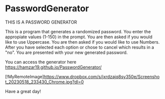 # PasswordGenerator

THIS IS A PASSWORD GENERATOR

This is a program that generates a randomized password.
You enter the appropiate values (1-150) in the prompt.
You are then asked if you would like to use Uppercase.
You are then asked if you would like to use Numbers.
After you have selected each option or chose to cancel which results in a "no".
You are presented with your new generated password.

You can access the generator here https://hamzar19.github.io/PasswordGenerator/


[!MyRemoteImage]https://www.dropbox.com/s/jxrdzajq8sy350e/Screenshot_20230518_233430_Chrome.jpg?dl=0

Have a great day!